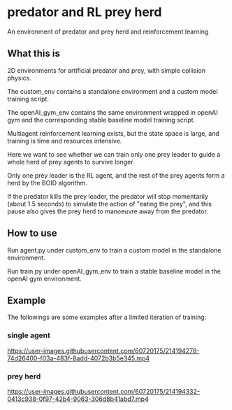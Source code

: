 # predator and RL prey herd
An environment of predator and prey herd and reinforcement learning 

## What this is 
2D environments for artificial predator and prey, with simple collision physics.

The custom_env contains a standalone environment and a custom model training script.

The openAI_gym_env contains the same environment wrapped in openAI gym and the corresponding stable baseline model training script.

Multiagent reinforcement learning exists, but the state space is large, and training is time and resources intensive.

Here we want to see whether we can train only one prey leader to guide a whole herd of prey agents to survive longer.

Only one prey leader is the RL agent, and the rest of the prey agents form a herd by the BOID algorithm. 

If the predator kills the prey leader, the predator will stop momentarily (about 1.5 seconds) to simulate the action of "eating the prey", and this pause also gives the prey herd to manoeuvre away from the predator.

## How to use
Run agent.py under custom_env to train a custom model in the standalone environment.

Run train.py under openAI_gym_env to train a stable baseline model in the openAI gym environment.

## Example
The followings are some examples after a limited iteration of training:

### single agent
https://user-images.githubusercontent.com/60720175/214194278-74d26400-f03a-483f-8add-4072b3b5e345.mp4

### prey herd

https://user-images.githubusercontent.com/60720175/214194332-0413c938-0f97-42b4-9063-306d8b41abd7.mp4


